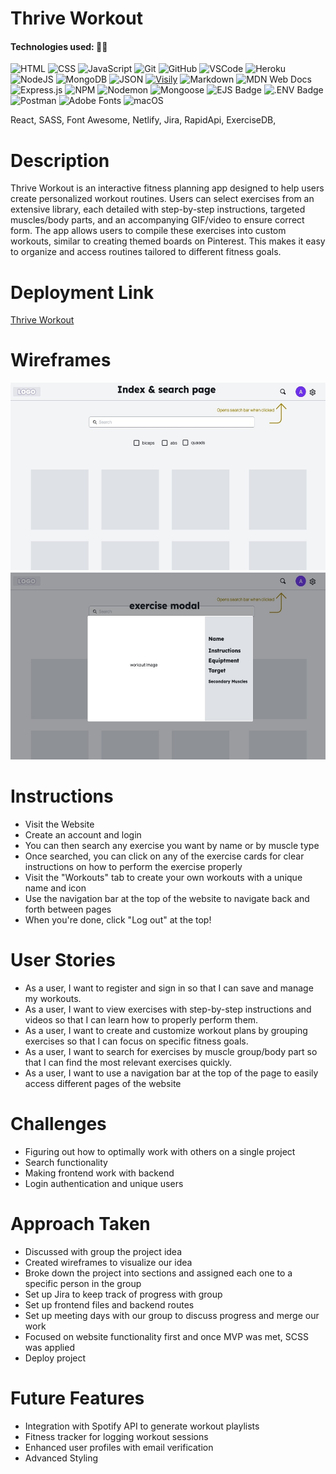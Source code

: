# Thrive Workout

#### Technologies used: 👩‍💻
![HTML](https://img.shields.io/badge/HTML5-E34F26?style=for-the-badge&logo=html5&logoColor=white)
![CSS](https://img.shields.io/badge/CSS-239120?&style=for-the-badge&logo=css3&logoColor=white)
![JavaScript](https://img.shields.io/badge/JavaScript-323330?style=for-the-badge&logo=javascript&logoColor=F7DF1E)
![Git](https://img.shields.io/badge/git-%23F05033.svg?style=for-the-badge&logo=git&logoColor=white)
![GitHub](https://img.shields.io/badge/GitHub-100000?style=for-the-badge&logo=github&logoColor=white)
![VSCode](https://img.shields.io/badge/VSCode-0078D4?style=for-the-badge&logo=visual%20studio%20code&logoColor=white)
![Heroku](https://img.shields.io/badge/heroku-%23430098.svg?style=for-the-badge&logo=heroku&logoColor=white)
![NodeJS](https://img.shields.io/badge/node.js-6DA55F?style=for-the-badge&logo=node.js&logoColor=white)
![MongoDB](https://img.shields.io/badge/MongoDB-%234ea94b.svg?style=for-the-badge&logo=mongodb&logoColor=white)
![JSON](https://img.shields.io/badge/json-5E5C5C?style=for-the-badge&logo=json&logoColor=white)
[![Visily](https://img.shields.io/badge/Visily-02066F?style=for-the-badge&logoColor=white)](https://www.visily.ai)
![Markdown](https://img.shields.io/badge/markdown-%23000000.svg?style=for-the-badge&logo=markdown&logoColor=white)
![MDN Web Docs](https://img.shields.io/badge/MDN_Web_Docs-black?style=for-the-badge&logo=mdnwebdocs&logoColor=white)
![Express.js](https://img.shields.io/badge/express.js-%23404d59.svg?style=for-the-badge&logo=express&logoColor=%2361DAFB)
![NPM](https://img.shields.io/badge/NPM-%23CB3837.svg?style=for-the-badge&logo=npm&logoColor=white)
![Nodemon](https://img.shields.io/badge/NODEMON-%23323330.svg?style=for-the-badge&logo=nodemon&logoColor=%BBDEAD)
![Mongoose](https://img.shields.io/badge/Mongoose-F04D35?logo=mongoosedotws&logoColor=fff&style=for-the-badge)
![EJS Badge](https://img.shields.io/badge/EJS-B4CA65?logo=ejs&logoColor=fff&style=for-the-badge)
![.ENV Badge](https://img.shields.io/badge/.ENV-ECD53F?logo=dotenv&logoColor=000&style=for-the-badge)
![Postman](https://img.shields.io/badge/Postman-FF6C37?style=for-the-badge&logo=postman&logoColor=white)
![Adobe Fonts](https://img.shields.io/badge/Adobe%20Fonts-000B1D.svg?style=for-the-badge&logo=Adobe%20Fonts&logoColor=white)
![macOS](https://img.shields.io/badge/mac%20os-000000?style=for-the-badge&logo=macos&logoColor=F0F0F0)

React, SASS, Font Awesome, Netlify, Jira, RapidApi, ExerciseDB,

#

# Description
Thrive Workout is an interactive fitness planning app designed to help users create personalized workout routines. Users can select exercises from an extensive library, each detailed with step-by-step instructions, targeted muscles/body parts, and an accompanying GIF/video to ensure correct form. The app allows users to compile these exercises into custom workouts, similar to creating themed boards on Pinterest. This makes it easy to organize and access routines tailored to different fitness goals.

#

# Deployment Link
<a href=""> Thrive Workout</a>
#

# Wireframes
<img src="/public/index-wireframe.jpeg" alt="Index Wireframe" height="300">
<img src="/public/modal-wireframe.jpeg" alt="Modal Wireframe" height="300">

#

# Instructions

  - Visit the Website
  - Create an account and login
  - You can then search any exercise you want by name or by muscle type
  - Once searched, you can click on any of the exercise cards for clear instructions on how to perform the exercise properly
  - Visit the "Workouts" tab to create your own workouts with a unique name and icon
  - Use the navigation bar at the top of the website to navigate back and forth between pages
  - When you're done, click "Log out" at the top!

#

# User Stories

<ul>
  <li> As a user, I want to register and sign in so that I can save and manage my workouts. </li>
  <li>As a user, I want to view exercises with step-by-step instructions and videos so that I can learn how to properly perform them.</li>
  <li>As a user, I want to create and customize workout plans by grouping exercises so that I can focus on specific fitness goals.</li>
  <li>As a user, I want to search for exercises by muscle group/body part so that I can find the most relevant exercises quickly.</li>
  <li>As a user, I want to use a navigation bar at the top of the page to easily access different pages of the website</li>
</ul>

#

# Challenges
<ul>
  <li>Figuring out how to optimally work with others on a single project</li>
  <li>Search functionality</li>
  <li>Making frontend work with backend</li>
  <li>Login authentication and unique users</li>
</ul>

#

# Approach Taken

  - Discussed with group the project idea
  - Created wireframes to visualize our idea
  - Broke down the project into sections and assigned each one to a specific person in the group
  - Set up Jira to keep track of progress with group
  - Set up frontend files and backend routes
  - Set up meeting days with our group to discuss progress and merge our work
  - Focused on website functionality first and once MVP was met, SCSS was applied
  - Deploy project

  #

# Future Features

  - Integration with Spotify API to generate workout playlists
  - Fitness tracker for logging workout sessions
  - Enhanced user profiles with email verification
  - Advanced Styling